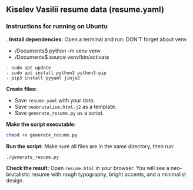 ## Kiselev Vasilii resume data (resume.yaml)
### Instructions for running on Ubuntu

. **Install dependencies:**
Open a terminal and run:
DON'T forget about venv
- /Documents$ python -m venv venv
- /Documents$ source venv/bin/activate

```
- sudo apt update
- sudo apt install python3 python3-pip
- pip3 install pyyaml ​​jinja2
```

**Create files:**
- Save `resume.yaml` with your data.
- Save `neobrutalism.html.j2` as a template.
- Save `generate_resume.py` as a script.

**Make the script executable:**
```bash
chmod +x generate_resume.py
```

**Run the script:**
Make sure all files are in the same directory, then run:
```bash
./generate_resume.py
```

**Check the result:**
Open `resume.html` in your browser. You will see a neo-brutalistic resume with rough typography, bright accents, and a minimalist design.
